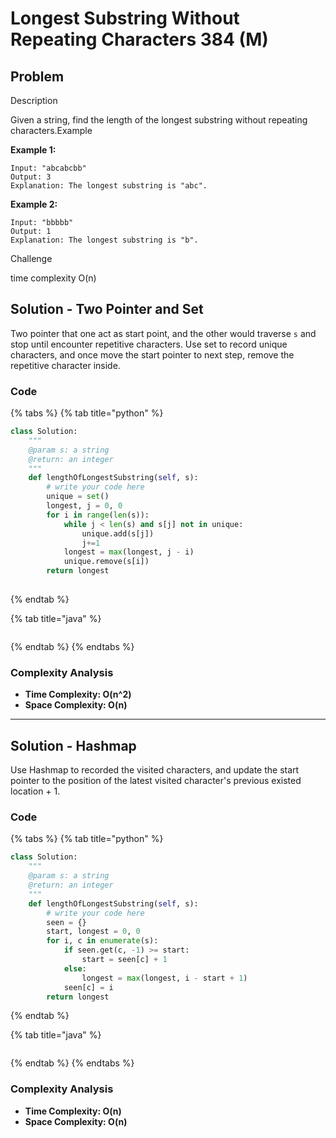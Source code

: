 # Longest Substring Without Repeating Characters 384 (M)

## Problem

Description

Given a string, find the length of the longest substring without repeating characters.Example

**Example 1:**

```
Input: "abcabcbb"
Output: 3
Explanation: The longest substring is "abc".
```

**Example 2:**

```
Input: "bbbbb"
Output: 1
Explanation: The longest substring is "b".
```

Challenge

time complexity O(n)

## Solution - Two Pointer and Set

Two pointer that one act as start point, and the other would traverse `s` and stop until encounter repetitive characters. Use set to record unique characters, and once move the start pointer to next step, remove the repetitive character inside.&#x20;



### Code

{% tabs %}
{% tab title="python" %}
```python
class Solution:
    """
    @param s: a string
    @return: an integer
    """
    def lengthOfLongestSubstring(self, s):
        # write your code here
        unique = set()
        longest, j = 0, 0
        for i in range(len(s)):
            while j < len(s) and s[j] not in unique:
                unique.add(s[j])
                j+=1
            longest = max(longest, j - i)
            unique.remove(s[i])
        return longest
            

```
{% endtab %}

{% tab title="java" %}
```
```
{% endtab %}
{% endtabs %}

### Complexity Analysis

* **Time Complexity: O(n^2)**
* **Space Complexity: O(n)**

****

## Solution - Hashmap

Use Hashmap to recorded the visited characters, and update the start pointer to the position of the latest visited character's previous existed location + 1.&#x20;

### Code

{% tabs %}
{% tab title="python" %}
```python
class Solution:
    """
    @param s: a string
    @return: an integer
    """
    def lengthOfLongestSubstring(self, s):
        # write your code here
        seen = {}
        start, longest = 0, 0
        for i, c in enumerate(s):
            if seen.get(c, -1) >= start:
                start = seen[c] + 1
            else:
                longest = max(longest, i - start + 1)
            seen[c] = i
        return longest
```
{% endtab %}

{% tab title="java" %}
```
```
{% endtab %}
{% endtabs %}

### Complexity Analysis

* **Time Complexity: O(n)**
* **Space Complexity: O(n)**
